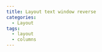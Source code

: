 ```yaml
---
title: Layout text window reverse
categories:
  - Layout
tags:
  - layout
  - columns
---
```

